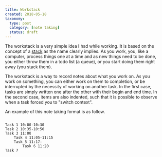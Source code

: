 ```yaml
---
title: Workstack
created: 2018-05-18
taxonomy:
  type: post
  category: [note taking]
  status: draft
---
```


The workstack is a very simple idea I had while working. It is based on the concept of a [stack](https://en.wikipedia.org/wiki/Stack_(abstract_data_type)) as the name clearly implies. As you work, you, like a computer, process things one at a time and as new things need to be done, you either throw them in a todo list (a queue), or you start doing them right away (you stack them).

The workstack is a way to record notes about what you work on. As you work on something, you can either work on them to completion, or be interrupted by the necessity of working on another task. In the first case, tasks are simply written one after the other with their begin and end time. In the second case, items are also indented, such that it is possible to observe when a task forced you to "switch context".

An example of this note taking format is as follow.

<pre><code>
Task 1 10:00-10:30
Task 2 10:35-10:50
Task 3 11:00
	Task 4 11:05-11:15
	Task 5 11:17-
		Task 6 11:20
Task 7
</code></pre>
